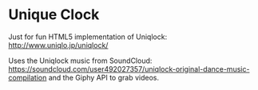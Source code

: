 # Unique Clock
Just for fun HTML5 implementation of Uniqlock: http://www.uniqlo.jp/uniqlock/

Uses the Uniqlock music from SoundCloud: https://soundcloud.com/user492027357/uniqlock-original-dance-music-compilation
and the Giphy API to grab videos.
